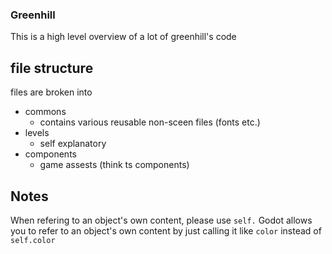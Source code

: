 ### Greenhill

This is a high level overview of a lot of greenhill's code

## file structure

files are broken into

- commons
	- contains various reusable non-sceen files (fonts etc.)
- levels
	- self explanatory 
- components
	- game assests (think ts components)
	
## Notes

When refering to an object's own content, please use ```self.```
Godot allows you to refer to an object's own content by just calling it like ```color``` instead of ```self.color```


